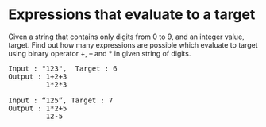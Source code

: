 # Expressions that evaluate to a target

Given a string that contains only digits from 0 to 9, and an integer value, target. Find out how many expressions are possible which evaluate to target using binary operator +, – and * in given string of digits.  
 
<pre>
Input : "123",  Target : 6  
Output : 1+2+3   
         1*2*3

Input : “125”, Target : 7
Output : 1*2+5 
         12-5
</pre>